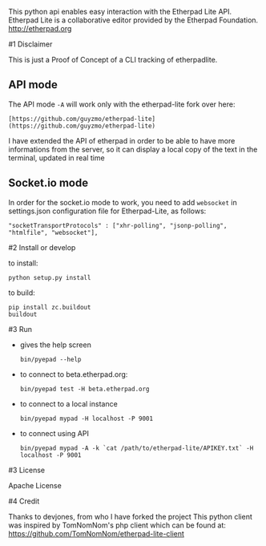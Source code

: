 This python api enables easy interaction with the Etherpad Lite API.
Etherpad Lite is a collaborative editor provided by the Etherpad Foundation.
http://etherpad.org

#1 Disclaimer

This is just a Proof of Concept of a CLI tracking of etherpadlite.

## API mode

The API mode `-A` will work only with the etherpad-lite fork over here: 

    [https://github.com/guyzmo/etherpad-lite](https://github.com/guyzmo/etherpad-lite)

I have extended the API of etherpad in order to be able to have more
informations from the server, so it can display a local copy of the text
in the terminal, updated in real time

## Socket.io mode

In order for the socket.io mode to work, you need to add `websocket` in
settings.json configuration file for Etherpad-Lite, as follows:

    "socketTransportProtocols" : ["xhr-polling", "jsonp-polling", "htmlfile", "websocket"],

#2 Install or develop


to install:

    python setup.py install

to build:

    pip install zc.buildout
    buildout

#3 Run

* gives the help screen

    ```bin/pyepad --help```

* to connect to beta.etherpad.org:

    ```bin/pyepad test -H beta.etherpad.org```

* to connect to a local instance

    ```bin/pyepad mypad -H localhost -P 9001```

* to connect using API

    ```bin/pyepad mypad -A -k `cat /path/to/etherpad-lite/APIKEY.txt` -H localhost -P 9001```

#3 License

Apache License

#4 Credit

Thanks to devjones, from who I have forked the project
This python client was inspired by TomNomNom's php client which can be found at: https://github.com/TomNomNom/etherpad-lite-client

